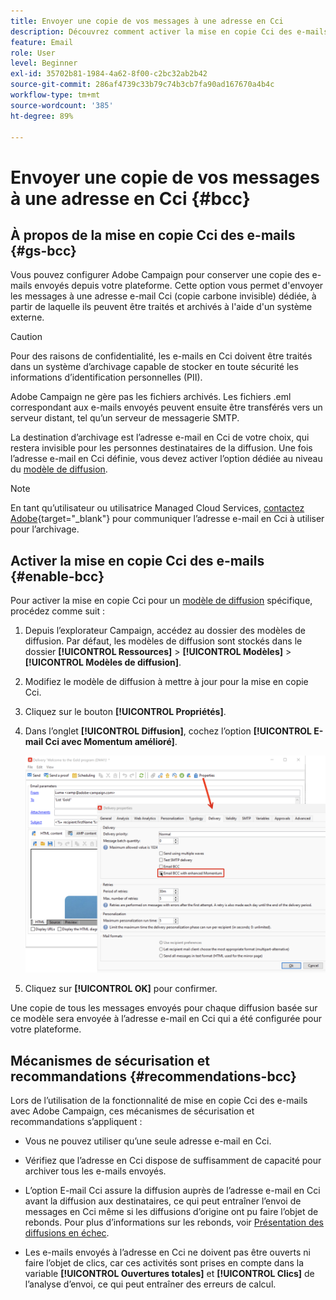 ```yaml
---
title: Envoyer une copie de vos messages à une adresse en Cci
description: Découvrez comment activer la mise en copie Cci des e-mails dans Adobe Campaign
feature: Email
role: User
level: Beginner
exl-id: 35702b81-1984-4a62-8f00-c2bc32ab2b42
source-git-commit: 286af4739c33b79c74b3cb7fa90ad167670a4b4c
workflow-type: tm+mt
source-wordcount: '385'
ht-degree: 89%

---
```


# Envoyer une copie de vos messages à une adresse en Cci {#bcc}

<!--
>[!NOTE]
>
>This capability is available starting Campaign v8.3. To check your version, refer to [this section](../start/compatibility-matrix.md#how-to-check-your-campaign-version-and-buildversion)-->

## À propos de la mise en copie Cci des e-mails {#gs-bcc}

Vous pouvez configurer Adobe Campaign pour conserver une copie des e-mails envoyés depuis votre plateforme. Cette option vous permet d&#39;envoyer les messages à une adresse e-mail Cci (copie carbone invisible) dédiée, à partir de laquelle ils peuvent être traités et archivés à l&#39;aide d&#39;un système externe.

>[!CAUTION]
>
>Pour des raisons de confidentialité, les e-mails en Cci doivent être traités dans un système d’archivage capable de stocker en toute sécurité les informations d’identification personnelles (PII).

Adobe Campaign ne gère pas les fichiers archivés. Les fichiers .eml correspondant aux e-mails envoyés peuvent ensuite être transférés vers un serveur distant, tel qu’un serveur de messagerie SMTP.

La destination d’archivage est l’adresse e-mail en Cci de votre choix, qui restera invisible pour les personnes destinataires de la diffusion. Une fois l’adresse e-mail en Cci définie, vous devez activer l’option dédiée au niveau du [modèle de diffusion](create-templates.md).

>[!NOTE]
>
>En tant qu’utilisateur ou utilisatrice Managed Cloud Services, [contactez Adobe](../start/campaign-faq.md#support){target="_blank"} pour communiquer l’adresse e-mail en Cci à utiliser pour l’archivage.

## Activer la mise en copie Cci des e-mails {#enable-bcc}

Pour activer la mise en copie Cci pour un [modèle de diffusion](create-templates.md) spécifique, procédez comme suit :

1. Depuis l’explorateur Campaign, accédez au dossier des modèles de diffusion. Par défaut, les modèles de diffusion sont stockés dans le dossier **[!UICONTROL Ressources]** > **[!UICONTROL Modèles]** > **[!UICONTROL Modèles de diffusion]**.
1. Modifiez le modèle de diffusion à mettre à jour pour la mise en copie Cci.
1. Cliquez sur le bouton **[!UICONTROL Propriétés]**.
1. Dans l’onglet **[!UICONTROL Diffusion]**, cochez l’option **[!UICONTROL E-mail Cci avec Momentum amélioré]**.

   ![](assets/email-bcc.png)

1. Cliquez sur **[!UICONTROL OK]** pour confirmer.

Une copie de tous les messages envoyés pour chaque diffusion basée sur ce modèle sera envoyée à l’adresse e-mail en Cci qui a été configurée pour votre plateforme.

## Mécanismes de sécurisation et recommandations {#recommendations-bcc}

Lors de l’utilisation de la fonctionnalité de mise en copie Cci des e-mails avec Adobe Campaign, ces mécanismes de sécurisation et recommandations s’appliquent :

* Vous ne pouvez utiliser qu’une seule adresse e-mail en Cci.

* Vérifiez que l’adresse en Cci dispose de suffisamment de capacité pour archiver tous les e-mails envoyés.

* L’option E-mail Cci <!--with Enhanced MTA--> assure la diffusion auprès de l’adresse e-mail en Cci avant la diffusion aux destinataires, ce qui peut entraîner l’envoi de messages en Cci même si les diffusions d’origine ont pu faire l’objet de rebonds. Pour plus d’informations sur les rebonds, voir [Présentation des diffusions en échec](delivery-failures.md).

* Les e-mails envoyés à l’adresse en Cci ne doivent pas être ouverts ni faire l’objet de clics, car ces activités sont prises en compte dans la variable **[!UICONTROL Ouvertures totales]** et **[!UICONTROL Clics]** de l’analyse d’envoi, ce qui peut entraîner des erreurs de calcul.

<!--Only successfully sent emails are taken in account, bounces are not.-->
